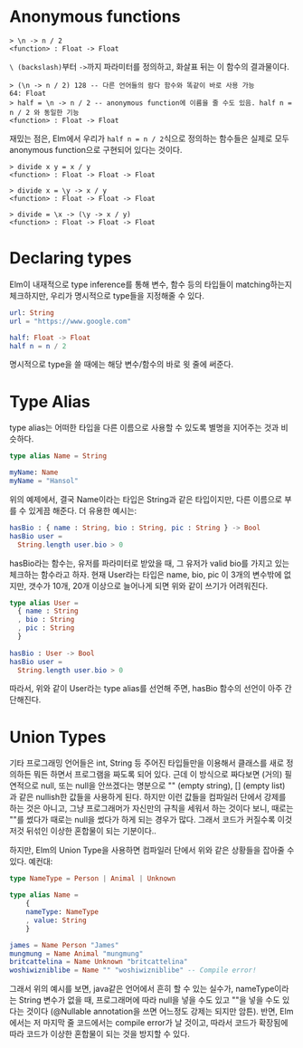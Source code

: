 # Anonymous functions
```
> \n -> n / 2
<function> : Float -> Float
```

```\ (backslash)```부터 ```->```까지 파라미터를 정의하고, 화살표 뒤는 이 함수의 결과물이다.

```
> (\n -> n / 2) 128 -- 다른 언어들의 람다 함수와 똑같이 바로 사용 가능
64: Float
> half = \n -> n / 2 -- anonymous function에 이름을 줄 수도 있음. half n = n / 2 와 동일한 기능
<function> : Float -> Float
```

재밌는 점은, Elm에서 우리가 ```half n = n / 2```식으로 정의하는 함수들은 실제로 모두 anonymous function으로 구현되어 있다는 것이다.
```
> divide x y = x / y
<function> : Float -> Float -> Float

> divide x = \y -> x / y
<function> : Float -> Float -> Float

> divide = \x -> (\y -> x / y)
<function> : Float -> Float -> Float
```

# Declaring types
Elm이 내재적으로 type inference를 통해 변수, 함수 등의 타입들이 matching하는지 체크하지만,
우리가 명시적으로 type들을 지정해줄 수 있다.

```elm
url: String
url = "https://www.google.com"

half: Float -> Float
half n = n / 2
```

명시적으로 type을 쓸 때에는 해당 변수/함수의 바로 윗 줄에 써준다.

# Type Alias
type alias는 어떠한 타입을 다른 이름으로 사용할 수 있도록 별명을 지어주는 것과 비슷하다.
```elm
type alias Name = String

myName: Name
myName = "Hansol"
```
위의 예제에서, 결국 Name이라는 타입은 String과 같은 타입이지만, 다른 이름으로 부를 수 있게끔 해준다.
더 유용한 예시는:

```elm
hasBio : { name : String, bio : String, pic : String } -> Bool
hasBio user =
  String.length user.bio > 0
```

hasBio라는 함수는, 유저를 파라미터로 받았을 때, 그 유저가 valid bio를 가지고 있는 체크하는 함수라고 하자.
현재 User라는 타입은 name, bio, pic 이 3개의 변수밖에 없지만, 갯수가 10개, 20개 이상으로 늘어나게 되면
위와 같이 쓰기가 어려워진다.

```elm
type alias User =
  { name : String
  , bio : String
  , pic : String
  }
  
hasBio : User -> Bool
hasBio user =
  String.length user.bio > 0
```

따라서, 위와 같이 User라는 type alias를 선언해 주면, hasBio 함수의 선언이 아주 간단해진다.

# Union Types
기타 프로그래밍 언어들은 int, String 등 주어진 타입들만을 이용해서 클래스를 새로 정의하든 뭐든 하면서 프로그램을 짜도록 되어 있다.
근데 이 방식으로 짜다보면 (거의) 필연적으로 null, 또는 null을 안쓰겠다는 명분으로 
"" (empty string), [] (empty list) 과 같은 nullish한 값들을 사용하게 된다.
하지만 이런 값들을 컴파일러 단에서 강제를 하는 것은 아니고, 그냥 프로그래머가 자신만의
규칙을 세워서 하는 것이다 보니, 때로는 ""를 썼다가 때로는 null을 썼다가 하게 되는 경우가 많다.
그래서 코드가 커질수록 이것저것 뒤섞인 이상한 혼합물이 되는 기분이다..

하지만, Elm의 Union Type을 사용하면 컴파일러 단에서 위와 같은 상황들을 잡아줄 수 있다.
예컨대:
```elm
type NameType = Person | Animal | Unknown

type alias Name = 
    { 
    nameType: NameType
    , value: String
    }

james = Name Person "James"
mungmung = Name Animal "mungmung"
britcattelina = Name Unknown "britcattelina"
woshiwizniblibe = Name "" "woshiwizniblibe" -- Compile error!
```

그래서 위의 예시를 보면, java같은 언어에서 흔히 할 수 있는 실수가,
nameType이라는 String 변수가 없을 때, 프로그래머에 따라 null을 넣을 수도 있고
""을 넣을 수도 있다는 것이다 (@Nullable annotation을 쓰면 어느정도 강제는 되지만 암튼).
반면, Elm에서는 저 마지막 줄 코드에서는 compile error가 날 것이고, 따라서
코드가 확장됨에 따라 코드가 이상한 혼합물이 되는 것을 방지할 수 있다.

